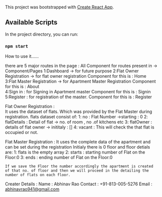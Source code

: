 This project was bootstrapped with [Create React App](https://github.com/facebook/create-react-app).

## Available Scripts

In the project directory, you can run:

### `npm start`

How to use it......

there are 5 major routes in the page : All Component for routes present in -> Component/Pages
    1:Dashboard -> for future purpose
    2:Flat Owner Registration -> for flat owner registration
        Component for this is : Home  
    3:Flat Master Registration -> for Apartment Master Registration
        Component for this is : About  
    4:Sign in : for Signing in Apartment master
        Component for this is : Signin  
    5:Register : for registration of the master.
        Component for this is : Register  

Flat Owner Registration :  
    It uses the dataset of flats. Which was provided by the Flat Master during registration.
    flats dataset consist of:
        1: no : Flat Number ->starting : 0
        2: flatDetails : Detail of flat -> no. of room , no .of kitchens etc 
        3: flatOwner : details of flat owner -> inititaly : []
        4: vacant : This will check the that flat is occupied or not. 

Flat Master Registration : 
    It uses the complete data of the apartment and can be set during the registration
    Initialy there is 0 floor and floor detials are:
        1: flats is the empty array
        2: starts : starting number of Flat on the Floor:0
        3: ends : ending number of Flat on the Floor:0
    

    If we save the Floor the number accordingly the apartment is created of that no. of floor and then we will proceed in the detailing the number of flats on each floor.


Creater Details :
    Name : Abhinav Rao
    Contact : +91-813-005-5276
    Email : abhinavrao941@gmail.com
